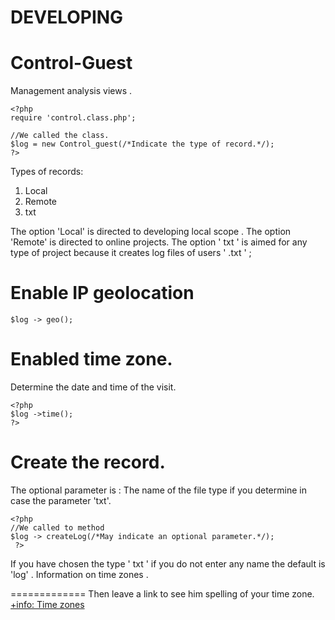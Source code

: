 DEVELOPING
=============

Control-Guest
=============

Management analysis views .

```
<?php 
require 'control.class.php';

//We called the class.
$log = new Control_guest(/*Indicate the type of record.*/);
?>
```
Types of records:
 1. Local
 2. Remote
 3. txt

The option 'Local' is directed to developing local scope .
The option 'Remote' is directed to online projects.
The option ' txt ' is aimed for any type of project because it creates log files of users ' .txt ' ;

Enable IP geolocation
=============
```
$log -> geo();
```
Enabled  time zone.
=============
Determine the date and time of the visit.

```
<?php
$log ->time();
?>
```
Create the record.
=============
The optional parameter is :
The name of the file type if you 
determine in case the parameter 'txt'.

```
<?php 
//We called to method
$log -> createLog(/*May indicate an optional parameter.*/);
 ?>
```
If you have chosen the type ' txt ' if you
do not enter any name the default is 'log' .
Information on time zones .

=============
Then leave a link to see him spelling of your time zone.
[+info: Time zones](http://php.net/manual/es/timezones.php)
